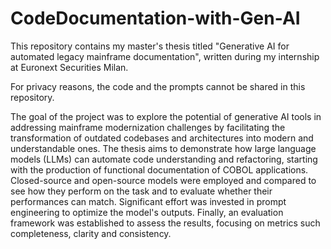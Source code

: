 # CodeDocumentation-with-Gen-AI
This repository contains my master's thesis titled "Generative AI for automated legacy mainframe documentation", written during my internship at Euronext Securities Milan. 

For privacy reasons, the code and the prompts cannot be shared in this repository. 

The goal of the project was to explore the potential of generative AI tools in addressing mainframe modernization challenges by facilitating the transformation of outdated codebases and architectures into modern and understandable ones. The thesis aims to demonstrate how large language models (LLMs) can automate code understanding and refactoring, starting with the production of functional documentation of COBOL applications. 
Closed-source and open-source models were employed and compared to see how they perform on the task and to evaluate whether their performances can match. Significant effort was invested in prompt engineering to optimize the model's outputs. Finally, an evaluation framework was established to assess the results, focusing on metrics such completeness, clarity and consistency.
